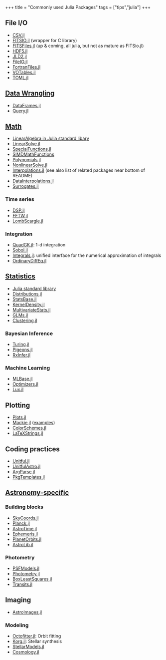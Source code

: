 +++
title = "Commonly used Julia Packages"
tags = ["tips","julia"]
+++

## File I/O
- [CSV.jl](https://github.com/JuliaData/CSV.jl)
- [FITSIO.jl](https://github.com/JuliaAstro/FITSIO.jl) (wrapper for C library)
- [FITSFiles.jl](https://github.com/barrettp/FITSFiles.jl) (up & coming, all julia, but not as mature as FITSio.jl)
- [HDF5.jl](https://github.com/JuliaIO/HDF5.jl)
- [JLD2.jl](https://github.com/JuliaIO/JLD2.jl)
- [FileIO.jl](https://github.com/JuliaIO/FileIO.jl)
- [FortranFiles.jl](https://github.com/JuliaData/FortranFiles.jl)     
- [VOTables.jl](https://github.com/JuliaAstro/VOTables.jl)
- [TOML.jl](https://github.com/JuliaLang/TOML.jl)

## [Data Wrangling](https://github.com/JuliaData)  
- [DataFrames.jl](https://github.com/JuliaData/DataFrames.jl)
- [Query.jl](https://github.com/queryverse/Query.jl)

## [Math](https://github.com/juliamath)
- [LinearAlgebra in Julia standard libary](https://docs.julialang.org/en/v1/stdlib/LinearAlgebra/)
- [LinearSolve.jl](https://github.com/SciML/LinearSolve.jl)
- [SpecialFunctions.jl](https://github.com/JuliaMath/SpecialFunctions.jl)
- [SIMDMathFunctions](https://github.com/ClimFlows/SIMDMathFunctions.jl)
- [Polynomials.jl](https://github.com/JuliaMath/Polynomials.jl)
- [NonlinearSolve.jl](https://github.com/SciML/NonlinearSolve.jl)
- [Interpolations.jl](https://github.com/JuliaMath/Interpolations.jl) (see also list of related packages near bottom of README)
- [DataInterpolations.jl](https://github.com/SciML/DataInterpolations.jl)
- [Surrogates.jl](https://github.com/SciML/Surrogates.jl)

### Time series
- [DSP.jl](https://github.com/JuliaDSP/DSP.jl)
- [FFTW.jl](https://github.com/JuliaMath/FFTW.jl)
- [LombScargle.jl](https://github.com/JuliaAstro/LombScargle.jl)

### Integration
- [QuadGK.jl](https://github.com/JuliaMath/QuadGK.jl):  1-d integration
- [Sobol.jl](https://github.com/JuliaMath/Sobol.jl)
- [Integrals.jl](https://docs.sciml.ai/Integrals/stable/):  unified interface for the numerical approximation of integrals 
- [OrdinaryDiffEq.jl](https://github.com/SciML/OrdinaryDiffEq.jl)

## [Statistics](https://juliastats.org/)
- [Julia standard library](https://docs.julialang.org/en/v1/stdlib/Statistics/)
- [Distributions.jl](https://github.com/JuliaStats/Distributions.jl)
- [StatsBase.jl](https://github.com/JuliaStats/StatsBase.jl)
- [KernelDensity.jl](https://github.com/JuliaStats/KernelDensity.jl)
- [MultivariateStats.jl](https://github.com/JuliaStats/MultivariateStats.jl)
- [GLMs.jl](https://github.com/JuliaStats/GLM.jl)
- [Clustering.jl](https://github.com/JuliaStats/Clustering.jl)

### Bayesian Inference
- [Turing.jl](https://github.com/TuringLang/Turing.jl)
- [Pigeons.jl](https://github.com/Julia-Tempering/Pigeons.jl)
- [RxInfer.jl](https://rxinfer.com/)


### Machine Learning
- [MLBase.jl](https://github.com/JuliaStats/MLBase.jl)
- [Optimizers.jl](https://github.com/FluxML/Optimisers.jl)
- [Lux.jl](https://github.com/LuxDL/Lux.jl)

## Plotting
- [Plots.jl](https://github.com/JuliaPlots/Plots.jl)
- [Mackie.jl](https://docs.makie.org/dev/) ([examples](https://beautiful.makie.org/dev/))
- [ColorSchemes.jl](https://github.com/JuliaGraphics/ColorSchemes.jl)
- [LaTeXStrings.jl](https://github.com/JuliaStrings/LaTeXStrings.jl)

## Coding practices
- [Unitful.jl](https://painterqubits.github.io/Unitful.jl/stable/)
- [UnitfulAstro.jl](https://github.com/JuliaAstro/UnitfulAstro.jl)
- [ArgParse.jl](https://github.com/carlobaldassi/ArgParse.jl)
- [PkgTemplates.jl](https://github.com/JuliaCI/PkgTemplates.jl)

## [Astronomy-specific](https://github.com/JuliaAstro/Planck.jl)
### Building blocks
- [SkyCoords.jl](https://github.com/JuliaAstro/SkyCoords.jl)
- [Planck.jl](https://github.com/JuliaAstro/Planck.jl)
- [AstroTime.jl](https://github.com/JuliaAstro/AstroTime.jl)
- [Ephemeris.jl](https://www.google.com/search?q=https://github.com/JuliaAstro/Ephemeris.jl)
- [PlanetOrbits.jl](https://github.com/sefffal/PlanetOrbits.jl)
- [AstroLib.jl](https://github.com/JuliaAstro/AstroLib.jl)

### Photometry
- [PSFModels.jl](https://github.com/JuliaAstro/PSFModels.jl)
- [Photometry.jl](https://github.com/JuliaAstro/Photometry.jl)
- [BoxLeastSquares.jl](https://github.com/JuliaAstro/BoxLeastSquares.jl)
- [Transits.jl](https://github.com/JuliaAstro/Transits.jl)

## Imaging
- [AstroImages.jl](https://github.com/JuliaAstro/AstroImages.jl)

### Modeling
- [Octofitter.jl](https://github.com/sefffal/Octofitter.jl): Orbit fitting
- [Korg.jl](https://github.com/ajwheeler/Korg.jl): Stellar synthesis
- [StellarModels.jl](https://www.google.com/search?q=https://github.com/ajwheeler/StellarModels.jl)
- [Cosmology.jl](https://github.com/JuliaAstro/Cosmology.jl)
